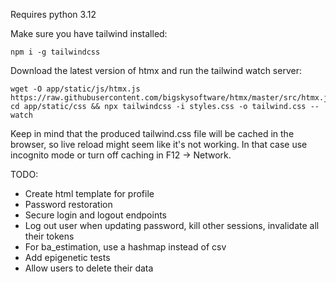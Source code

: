 Requires python 3.12

Make sure you have tailwind installed:
```
npm i -g tailwindcss
```

Download the latest version of htmx and run the tailwind watch server:
```
wget -O app/static/js/htmx.js https://raw.githubusercontent.com/bigskysoftware/htmx/master/src/htmx.js
cd app/static/css && npx tailwindcss -i styles.css -o tailwind.css --watch
```
Keep in mind that the produced tailwind.css file will be cached in the browser, so live reload might seem like it's not working. In that case use incognito mode or turn off caching in F12 -> Network.

TODO:
- Create html template for profile
- Password restoration
- Secure login and logout endpoints
- Log out user when updating password, kill other sessions, invalidate all their tokens
- For ba_estimation, use a hashmap instead of csv
- Add epigenetic tests
- Allow users to delete their data